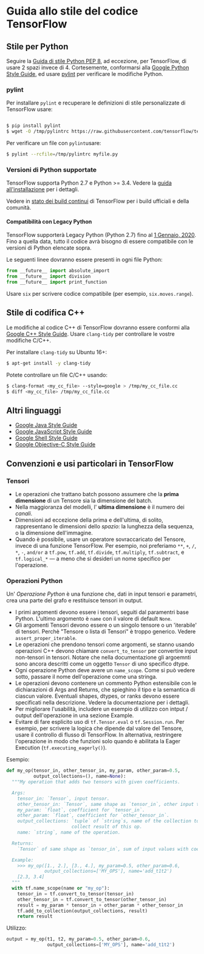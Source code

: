 # Guida allo stile del codice TensorFlow

## Stile per Python

Seguire la [Guida di stile Python PEP 8](https://www.python.org/dev/peps/pep-0008/), 
ad eccezione, per TensorFlow, di usare 2 spazi
invece di 4. Cortesemente, conformarsi alla
[Google Python Style Guide](https://github.com/google/styleguide/blob/gh-pages/pyguide.md),
ed usare [pylint](https://www.pylint.org/) per verificare le modifiche Python.


### pylint

Per installare `pylint` e recuperare le definizioni di stile personalizzate di TensorFlow usare:

```bash

$ pip install pylint
$ wget -O /tmp/pylintrc https://raw.githubusercontent.com/tensorflow/tensorflow/master/tensorflow/tools/ci_build/pylintrc

```

Per verificare un file con `pylint`usare:

```bash
$ pylint --rcfile=/tmp/pylintrc myfile.py
```

### Versioni di Python supportate

TensorFlow supporta Python 2.7 e Python >= 3.4. Vedere la
[guida all'installazione](https://www.tensorflow.org/install) per i dettagli.

Vedere in 
[stato dei build continui](https://github.com/tensorflow/tensorflow/blob/master/README.md#continuous-build-status) 
di TensorFlow per i build ufficiali e della comunità.

#### Compatibilità con Legacy Python

TensorFlow supporterà Legacy Python (Python 2.7) fino al 
[1 Gennaio, 2020](https://groups.google.com/a/tensorflow.org/forum/#!searchin/announce/python$202.7%7Csort:date/announce/gVwS5RC8mds/dCt1ka2XAAAJ).
Fino a quella data, tutto il codice avrà bisogno di essere compatibile con le versioni di Python
elencate sopra.

Le seguenti linee dovranno essere presenti in ogni file Python:


```python
from __future__ import absolute_import
from __future__ import division
from __future__ import print_function
```

Usare `six` per scrivere codice compatibile (per esempio, `six.moves.range`).


## Stile di codifica C++

Le modifiche al codice C++ di TensorFlow dovranno essere conformi alla [Google C++ Style
Guide](https://google.github.io/styleguide/cppguide.html). Usare `clang-tidy` per 
controllare le vostre modifiche C/C++.

Per installare  `clang-tidy` su Ubuntu 16+:


```bash
$ apt-get install -y clang-tidy
```

Potete controllare un file C/C++ usando:

```bash
$ clang-format <my_cc_file> --style=google > /tmp/my_cc_file.cc
$ diff <my_cc_file> /tmp/my_cc_file.cc
```

## Altri linguaggi

*   [Google Java Style Guide](https://google.github.io/styleguide/javaguide.html)
*   [Google JavaScript Style Guide](https://google.github.io/styleguide/jsguide.html)
*   [Google Shell Style Guide](https://google.github.io/styleguide/shell.xml)
*   [Google Objective-C Style Guide](https://google.github.io/styleguide/objcguide.html)




## Convenzioni e usi particolari in TensorFlow

### Tensori

*   Le operazioni che trattano batch possono assumere che la **prima dimensione** di
    un Tensore sia la dimensione del batch.
*   Nella maggioranza del modelli, l' **ultima dimensione** è il numero dei  _canali_.
*   Dimensioni ad eccezione della prima e dell'ultima, di solito, rappresentano le dimensioni dello _spazio_:
    la lunghezza della sequenza, o la dimensione dell'immagine.
*   Quando è possibile, usare un operatore sovraccaricato del Tensore, invece di una funzione 
    TensorFlow. Per esempio, noi preferiamo `**`, `+`, `/`, `*`, `-`, `and/or` a
    `tf.pow`, `tf.add`, `tf.divide`, `tf.multiply`, `tf.subtract`, e `tf.logical_*` —
    a meno che si desideri un nome specifico per l'operazione.


### Operazioni Python

Un' _Operazione Python_ è una funzione che, dati in input tensori e parametri, 
crea una parte del grafo e restituisce tensori in output.

*   I primi argomenti devono essere i tensori, seguiti dal paramentri base Python.
    L'ultimo argomento è `name` con il valore di default `None`.
*   Gli argomenti Tensori devono essere o un singolo tensore o un 'iterabile' di tensori. 
    Perchè "Tensore o lista di Tensori" è troppo generico. Vedere `assert_proper_iterable`.
*   Le operazioni che prendono tensori come argomenti, se stanno usando operazioni C++
    devono chiamare `convert_to_tensor` per convertire input non-tensori in tensori.
    Notare che nella documentazione gli argoemnti sono ancora descritti come un oggetto `Tensor` di uno
    specifico dtype.
*   Ogni operazione Python deve avere un `name_scope`. Come si può vedere sotto, passare il nome
    dell'operazione come una stringa.
*   Le operazioni devono contenere un commento Python estensibile con le dichiarazioni di 
    Args and Returns, che spieghino il tipo e la semantica di ciascun valore. Eventuali
    shapes, dtypes, or ranks devono essere specificati nella descrizione. Vedere
    la documentazione per i dettagli.
*   Per migliorare l'usabilità, includere un esempio di utilizzo con intput / output
    dell'operazione in una sezione Example.
*   Evitare di fare esplicito uso di  `tf.Tensor.eval` o `tf.Session.run`. Per
    esempio, per scrivere la logica che dipende dal valore del Tensore, usare il 
    controllo di flusso di TensorFlow. In alternativa, restringere l'operazione in modo che funzioni 
    solo quando è abilitata la Eager Execution (`tf.executing_eagerly()`).

Esempio:


```python
def my_op(tensor_in, other_tensor_in, my_param, other_param=0.5,
          output_collections=(), name=None):
  """My operation that adds two tensors with given coefficients.

  Args:
    tensor_in: `Tensor`, input tensor.
    other_tensor_in: `Tensor`, same shape as `tensor_in`, other input tensor.
    my_param: `float`, coefficient for `tensor_in`.
    other_param: `float`, coefficient for `other_tensor_in`.
    output_collections: `tuple` of `string`s, name of the collection to
                        collect result of this op.
    name: `string`, name of the operation.

  Returns:
    `Tensor` of same shape as `tensor_in`, sum of input values with coefficients.

  Example:
    >>> my_op([1., 2.], [3., 4.], my_param=0.5, other_param=0.6,
              output_collections=['MY_OPS'], name='add_t1t2')
    [2.3, 3.4]
  """
  with tf.name_scope(name or "my_op"):
    tensor_in = tf.convert_to_tensor(tensor_in)
    other_tensor_in = tf.convert_to_tensor(other_tensor_in)
    result = my_param * tensor_in + other_param * other_tensor_in
    tf.add_to_collection(output_collections, result)
    return result
```

Utilizzo:

```python
output = my_op(t1, t2, my_param=0.5, other_param=0.6,
               output_collections=['MY_OPS'], name='add_t1t2')
```
